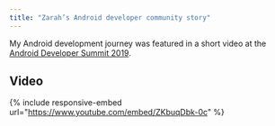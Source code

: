 ```yaml
---
title: "Zarah’s Android developer community story"
---
```


My Android development journey was featured in a short video at the [Android Developer Summit 2019](https://developer.android.com/events/dev-summit).

## Video

{% include responsive-embed url="https://www.youtube.com/embed/ZKbuqDbk-0c" %}


